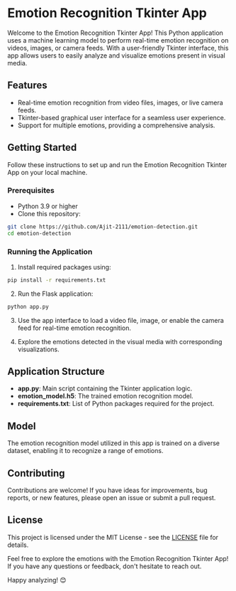 # Emotion Recognition Tkinter App

Welcome to the Emotion Recognition Tkinter App! This Python application uses a machine learning model to perform real-time emotion recognition on videos, images, or camera feeds. With a user-friendly Tkinter interface, this app allows users to easily analyze and visualize emotions present in visual media.

## Features

- Real-time emotion recognition from video files, images, or live camera feeds.
- Tkinter-based graphical user interface for a seamless user experience.
- Support for multiple emotions, providing a comprehensive analysis.

## Getting Started

Follow these instructions to set up and run the Emotion Recognition Tkinter App on your local machine.

### Prerequisites

- Python 3.9 or higher
- Clone this repository:

```bash
git clone https://github.com/Ajit-2111/emotion-detection.git
cd emotion-detection
```

### Running the Application

1. Install required packages using:

```bash
pip install -r requirements.txt
```

2. Run the Flask application:

```bash
python app.py
```
3. Use the app interface to load a video file, image, or enable the camera feed for real-time emotion recognition.

4. Explore the emotions detected in the visual media with corresponding visualizations.

## Application Structure

- **app.py**: Main script containing the Tkinter application logic.
- **emotion_model.h5**: The trained emotion recognition model.
- **requirements.txt**: List of Python packages required for the project.

## Model

The emotion recognition model utilized in this app is trained on a diverse dataset, enabling it to recognize a range of emotions. 

## Contributing

Contributions are welcome! If you have ideas for improvements, bug reports, or new features, please open an issue or submit a pull request.

## License

This project is licensed under the MIT License - see the [LICENSE](LICENSE) file for details.


Feel free to explore the emotions with the Emotion Recognition Tkinter App! If you have any questions or feedback, don't hesitate to reach out.

Happy analyzing! 😊

